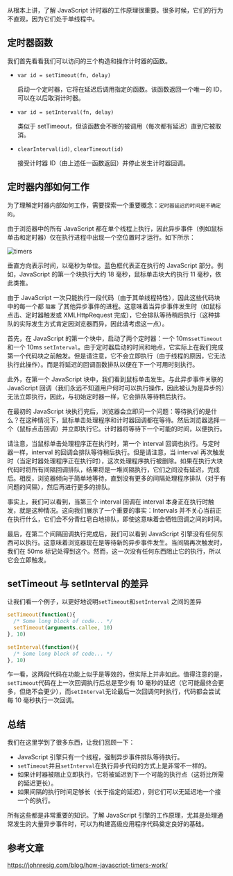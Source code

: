 

从根本上讲，了解 JavaScript 计时器的工作原理很重要。很多时候，它们的行为不直观，因为它们处于单线程中。



## 定时器函数

我们首先看看我们可以访问的三个构造和操作计时器的函数。

- `var id = setTimeout(fn, delay)`

  启动一个定时器，它将在延迟后调用指定的函数。该函数返回一个唯一的 ID，可以在以后取消计时器。

- `var id = setInterval(fn, delay)`

  类似于 setTimeout，但该函数会不断的被调用（每次都有延迟）直到它被取消。

- `clearInterval(id)`, `clearTimeout(id)`

  接受计时器 ID（由上述任一函数返回）并停止发生计时器回调。



## 定时器内部如何工作

为了理解定时器内部如何工作，需要探索一个重要概念：`定时器延迟的时间是不确定的`。

由于浏览器中的所有 JavaScript 都在单个线程上执行，因此异步事件（例如鼠标单击和定时器）仅在执行进程中出现一个空位置时才运行。如下所示：

![timers](/Users/liuchang/Documents/markdown/面试题/JS/assets/timers.png)



垂直方向表示时间，以毫秒为单位。蓝色框代表正在执行的 JavaScript 部分。例如，JavaScript 的第一个块执行大约 18 毫秒，鼠标单击块大约执行 11 毫秒，依此类推。

由于 JavaScript 一次只能执行一段代码（由于其单线程特性），因此这些代码块中的每一个都 `阻塞` 了其他异步事件的进程。这意味着当异步事件发生时（如鼠标点击、定时器触发或 XMLHttpRequest 完成），它会排队等待稍后执行（这种排队的实际发生方式肯定因浏览器而异，因此请考虑这一点）。

首先，在 JavaScript 的第一个块中，启动了两个定时器：一个 10ms`setTimeout`和一个 10ms `setInterval`。由于定时器启动的时间和地点，它实际上在我们完成第一个代码块之前触发。但是请注意，它不会立即执行（由于线程的原因，它无法执行此操作）。而是将延迟的回调函数排队以便在下一个可用时刻执行。

此外，在第一个 JavaScript 块中，我们看到鼠标单击发生。与此异步事件关联的 JavaScript 回调（我们永远不知道用户何时可以执行操作，因此被认为是异步的）无法立即执行，因此，与初始定时器一样，它会排队等待稍后执行。

在最初的 JavaScript 块执行完后，浏览器会立即问一个问题：等待执行的是什么？在这种情况下，鼠标单击处理程序和计时器回调都在等待。然后浏览器选择一个（鼠标点击回调）并立即执行它。计时器将等待下一个可能的时间，以便执行。

请注意，当鼠标单击处理程序正在执行时，第一个 interval 回调也执行。与定时器一样，interval 的回调会排队等待稍后执行。但是请注意，当 interval 再次触发时（当定时器处理程序正在执行时），这次处理程序执行被删除。如果在执行大块代码时将所有间隔回调排队，结果将是一堆间隔执行，它们之间没有延迟，完成后。相反，浏览器倾向于简单地等待，直到没有更多的间隔处理程序排队（对于有问题的间隔），然后再进行更多的排队。

事实上，我们可以看到，当第三个 interval 回调在 interval 本身正在执行时触发，就是这种情况。这向我们展示了一个重要的事实：Intervals 并不关心当前正在执行什么，它们会不分青红皂白地排队，即使这意味着会牺牲回调之间的时间。

最后，在第二个间隔回调执行完成后，我们可以看到 JavaScript 引擎没有任何东西可以执行。这意味着浏览器现在是等待新的异步事件发生。当间隔再次触发时，我们在 50ms 标记处得到这个。然而，这一次没有任何东西阻止它的执行，所以它会立即触发。



## setTimeout 与 setInterval 的差异

让我们看一个例子，以更好地说明`setTimeout`和`setInterval` 之间的差异

```js
setTimeout(function(){
  /* Some long block of code... */
  setTimeout(arguments.callee, 10)
}, 10)
 
setInterval(function(){
  /* Some long block of code... */
}, 10)
```

乍一看，这两段代码在功能上似乎是等效的，但实际上并非如此。值得注意的是，`setTimeout`代码在上一次回调执行后总是至少有 10 毫秒的延迟（它可能最终会更多，但绝不会更少），而`setInterval`无论最后一次回调何时执行，代码都会尝试每 10 毫秒执行一次回调。



## 总结

我们在这里学到了很多东西，让我们回顾一下：

- JavaScript 引擎只有一个线程，强制异步事件排队等待执行。
- `setTimeout`并且`setInterval`在执行异步代码的方式上是非常不一样的。
- 如果计时器被阻止立即执行，它将被延迟到下一个可能的执行点（这将比所需的延迟更长）。
- 如果间隔的执行时间足够长（长于指定的延迟），则它们可以无延迟地一个接一个的执行。

所有这些都是非常重要的知识。了解 JavaScript 引擎的工作原理，尤其是处理通常发生的大量异步事件时，可以为构建高级应用程序代码奠定良好的基础。



## 参考文章

https://johnresig.com/blog/how-javascript-timers-work/

